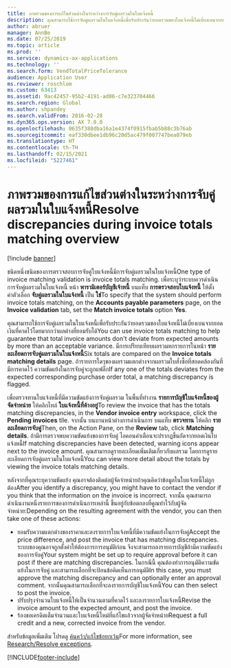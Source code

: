 ```yaml
---
title: ภาพรวมของการแก้ไขส่วนต่างในระหว่างการจับคู่ผลรวมในใบแจ้งหนี้
description: คุณสามารถใช้การจับคู่ผลรวมในใบแจ้งหนี้เพื่อรับประกันว่ายอดรวมของใบแจ้งหนี้ไม่เบี่ยงเบนจากยอดเงินที่คาดไว้โดยมากกว่าผลต่างที่ยอมรับได้
author: abruer
manager: AnnBe
ms.date: 07/25/2019
ms.topic: article
ms.prod: ''
ms.service: dynamics-ax-applications
ms.technology: ''
ms.search.form: VendTotalPriceTolerance
audience: Application User
ms.reviewer: roschlom
ms.custom: 63413
ms.assetid: 9ac42457-95b2-4191-ad06-c7e323704466
ms.search.region: Global
ms.author: shpandey
ms.search.validFrom: 2016-02-28
ms.dyn365.ops.version: AX 7.0.0
ms.openlocfilehash: 0635f388dba16a1e4374f0915fbab5b88c3b76ab
ms.sourcegitcommit: eaf330dbee1db96c20d5ac479f007747bea079eb
ms.translationtype: HT
ms.contentlocale: th-TH
ms.lasthandoff: 02/15/2021
ms.locfileid: "5227461"
---
```

# <a name="resolve-discrepancies-during-invoice-totals-matching-overview"></a><span data-ttu-id="0fb81-103">ภาพรวมของการแก้ไขส่วนต่างในระหว่างการจับคู่ผลรวมในใบแจ้งหนี้</span><span class="sxs-lookup"><span data-stu-id="0fb81-103">Resolve discrepancies during invoice totals matching overview</span></span>

[!include [banner](../includes/banner.md)]

<span data-ttu-id="0fb81-104">ชนิดหนึ่งชนิดของการตรวจสอบการจับคู่ใบแจ้งหนี้มีการจับคู่ผลรวมในใบแจ้งหนี้</span><span class="sxs-lookup"><span data-stu-id="0fb81-104">One type of invoice matching validation is invoice totals matching.</span></span> <span data-ttu-id="0fb81-105">เพื่อระบุว่าระบบควรดำเนินการจับคู่ผลรวมในใบแจ้งหนี้ หน้า **พารามิเตอร์บัญชีเจ้าหนี้** บนแท็บ **การตรวจสอบใบแจ้งหนี้** ให้ตั้งค่าตัวเลือก **จับคู่ผลรวมในใบแจ้งหนี้** เป็น **ใช่**</span><span class="sxs-lookup"><span data-stu-id="0fb81-105">To specify that the system should perform invoice totals matching, on the **Accounts payable parameters** page, on the **Invoice validation** tab, set the **Match invoice totals** option **Yes**.</span></span> 

<span data-ttu-id="0fb81-106">คุณสามารถใช้การจับคู่ผลรวมในใบแจ้งหนี้เพื่อรับประกันว่ายอดรวมของใบแจ้งหนี้ไม่เบี่ยงเบนจากยอดเงินที่คาดไว้โดยมากกว่าผลต่างที่ยอมรับได้</span><span class="sxs-lookup"><span data-stu-id="0fb81-106">You can use invoice totals matching to help guarantee that total invoice amounts don't deviate from expected amounts by more than an acceptable variance.</span></span> <span data-ttu-id="0fb81-107">มีการเปรียบเทียบผลรวมหกรายการในหน้า **รายละเอียดการจับคู่ผลรวมในใบแจ้งหนี้**</span><span class="sxs-lookup"><span data-stu-id="0fb81-107">Six totals are compared on the **Invoice totals matching details** page.</span></span> <span data-ttu-id="0fb81-108">ถ้ารายการใดๆของผลรวมแตกต่างจากผลรวมใบสั่งซื้อที่สอดคล้องกันที่มีการคาดไว้ ความขัดแย้งในการจับคู่จะถูกแฟล็ก</span><span class="sxs-lookup"><span data-stu-id="0fb81-108">If any one of the totals deviates from the expected corresponding purchase order total, a matching discrepancy is flagged.</span></span> 

<span data-ttu-id="0fb81-109">เพื่อตรวจทานใบแจ้งหนี้ที่มีความขัดแย้งการจับคู่ผลรวม ในพื้นที่ทำงาน **รายการบัญชีใบแจ้งหนี้ของผู้จัดจำหน่าย** ให้คลิกไทล์ **ใบแจ้งหนี้ที่ค้างอยู่**</span><span class="sxs-lookup"><span data-stu-id="0fb81-109">To review the invoice that has the totals matching discrepancies, in the **Vendor invoice entry** workspace, click the **Pending invoices** tile.</span></span> <span data-ttu-id="0fb81-110">จากนั้น บนบานหน้าต่างการดำเนินการ บนแท็บ **ตรวจทาน** ให้คลิก **รายละเอียดการจับคู่**</span><span class="sxs-lookup"><span data-stu-id="0fb81-110">Then, on the Action Pane, on the **Review** tab, click **Matching details**.</span></span> <span data-ttu-id="0fb81-111">ถ้ามีการตรวจพบความขัดแย้งของการจับคู่ ไอคอนคำเตือนจะปรากฏขึ้นถัดจากยอดเงินใบแจ้งหนี้</span><span class="sxs-lookup"><span data-stu-id="0fb81-111">If matching discrepancies have been detected, warning icons appear next to the invoice amount.</span></span> <span data-ttu-id="0fb81-112">คุณสามารถดูรายละเอียดเพิ่มเติมเกี่ยวกับผลรวม โดยการดูรายละเอียดการจับคู่ผลรวมในใบแจ้งหนี้</span><span class="sxs-lookup"><span data-stu-id="0fb81-112">You can view more detail about the totals by viewing the invoice totals matching details.</span></span> 

<span data-ttu-id="0fb81-113">หลังจากที่คุณระบุความขัดแย้ง คุณอาจต้องติดต่อผู้จัดจำหน่ายถ้าคุณคิดว่าข้อมูลในใบแจ้งหนี้ไม่ถูกต้อง</span><span class="sxs-lookup"><span data-stu-id="0fb81-113">After you identify a discrepancy, you might have to contact the vendor if you think that the information on the invoice is incorrect.</span></span> <span data-ttu-id="0fb81-114">จากนั้น คุณสามารถดำเนินงานหนึ่งรายการของการดำเนินการเหล่านี้ ขึ้นอยู่กับข้อตกลงที่คูณทำไว้กับผู้จัดจำหน่าย:</span><span class="sxs-lookup"><span data-stu-id="0fb81-114">Depending on the resulting agreement with the vendor, you can then take one of these actions:</span></span>

-   <span data-ttu-id="0fb81-115">ยอมรับความแตกต่างของราคาและลงรายการใบแจ้งหนี้ที่มีความขัดแย้งในการจับคู่</span><span class="sxs-lookup"><span data-stu-id="0fb81-115">Accept the price difference, and post the invoice that has matching discrepancies.</span></span> <span data-ttu-id="0fb81-116">ระบบของคุณอาจถูกตั้งค่าให้ต้องการการอนุมัติก่อน จึงจะสามารถลงรายการบัญชีถ้ามีความขัดแย้งของการจับคู่</span><span class="sxs-lookup"><span data-stu-id="0fb81-116">Your system might be set up to require approval before it can post if there are matching discrepancies.</span></span> <span data-ttu-id="0fb81-117">ในกรณีนี้ คุณต้องทำการอนุมัติความขัดแย้งในการจับคู่ และสามารถเลือกที่จะป้อนข้อคิดเห็นการอนุมัติ</span><span class="sxs-lookup"><span data-stu-id="0fb81-117">In this case, you must approve the matching discrepancy and can optionally enter an approval comment.</span></span> <span data-ttu-id="0fb81-118">จากนั้นคุณสามารถเลือกที่จะลงรายการบัญชีใบแจ้งหนี้</span><span class="sxs-lookup"><span data-stu-id="0fb81-118">You can then select to post the invoice.</span></span>
-   <span data-ttu-id="0fb81-119">ปรับปรุงจำนวนใบแจ้งหนี้ให้เป็นจำนวนตามที่คาดไว้ และลงรายการใบแจ้งหนี้</span><span class="sxs-lookup"><span data-stu-id="0fb81-119">Revise the invoice amount to the expected amount, and post the invoice.</span></span>
-   <span data-ttu-id="0fb81-120">ร้องขอเครดิตเต็มจำนวนและใบแจ้งหนี้ใหม่ที่แก้ไขแล้วจากผู้จัดจำหน่าย</span><span class="sxs-lookup"><span data-stu-id="0fb81-120">Request a full credit and a new, corrected invoice from the vendor.</span></span>

<span data-ttu-id="0fb81-121">สำหรับข้อมูลเพิ่มเติม โปรดดู [ค้นคว้า/แก้ไขข้อยกเว้น](tasks/research-resolve-exceptions.md)</span><span class="sxs-lookup"><span data-stu-id="0fb81-121">For more information, see [Research/Resolve exceptions](tasks/research-resolve-exceptions.md).</span></span>




[!INCLUDE[footer-include](../../includes/footer-banner.md)]